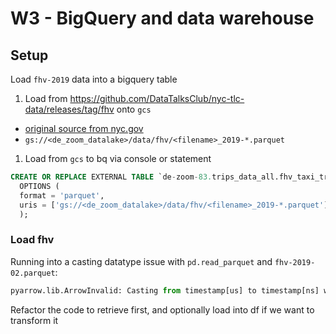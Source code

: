 # W3 - BigQuery and data warehouse

## Setup

Load `fhv-2019` data into a bigquery table

1. Load from https://github.com/DataTalksClub/nyc-tlc-data/releases/tag/fhv onto `gcs`
  - [original source from nyc.gov](https://d37ci6vzurychx.cloudfront.net/trip-data/fhv_tripdata_2019-01.parquet)
  - `gs://<de_zoom_datalake>/data/fhv/<filename>_2019-*.parquet`
1. Load from `gcs` to bq via console or statement

  ```sql
  CREATE OR REPLACE EXTERNAL TABLE `de-zoom-83.trips_data_all.fhv_taxi_trips`
    OPTIONS (
    format = 'parquet',
    uris = ['gs://<de_zoom_datalake>/data/fhv/<filename>_2019-*.parquet']
    );
  ```

### Load fhv

Running into a casting datatype issue with `pd.read_parquet` and `fhv-2019-02.parquet`:

```py
pyarrow.lib.ArrowInvalid: Casting from timestamp[us] to timestamp[ns] would result in out of bounds timestamp: 33106123800000000
```

Refactor the code to retrieve first, and optionally load into df if we want to transform it